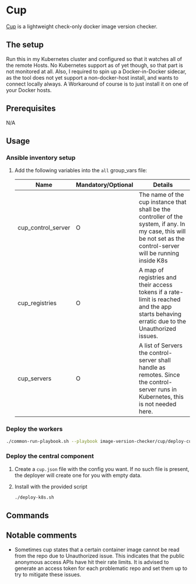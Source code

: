 # Cup

[Cup](https://github.com/sergi0g/cup) is a lightweight check-only docker image version checker.

## The setup

Run this in my Kubernetes cluster and configured so that it watches all of the remote Hosts. No Kubernetes support as of yet though, so that part is not monitored at all. Also, I required to spin up a Docker-in-Docker sidecar, as the tool does not yet support a non-docker-host install, and wants to connect locally always. A Workaround of course is to just install it on one of your Docker hosts.

## Prerequisites

N/A

## Usage

### Ansible inventory setup

1. Add the following variables into the `all` group_vars file:

    | Name | Mandatory/Optional | Details |
    |------|--------------------|---------|
    |cup_control_server|O|The name of the cup instance that shall be the controller of the system, if any. In my case, this will be not set as the control-server will be running inside K8s|
    |cup_registries|O|A map of registries and their access tokens if a rate-limit is reached and the app starts behaving erratic due to the Unauthorized issues.|
    |cup_servers|O|A list of Servers the control-server shall handle as remotes. Since the control-server runs in Kubernetes, this is not needed here.|

### Deploy the workers

```bash
./common-run-playbook.sh --playbook image-version-checker/cup/deploy-cup.yaml --no-check
```

### Deploy the central component

1. Create a `cup.json` file with the config you want. If no such file is present, the deployer will create one for you with empty data.

2. Install with the provided script

    ```bash
    ./deploy-k8s.sh
    ```

## Commands

## Notable comments

- Sometimes cup states that a certain container image cannot be read from the repo due to Unauthorized issue. This indicates that the public anonymous access APIs have hit their rate limits. It is advised to generate an access token for each problematic repo and set them up to try to mitigate these issues.
